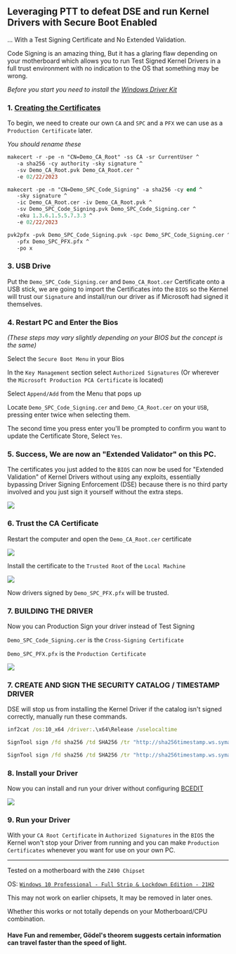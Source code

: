 ## Leveraging PTT to defeat DSE and run Kernel Drivers with Secure Boot Enabled

... With a Test Signing Certificate and No Extended Validation.

Code Signing is an amazing thing, But it has a glaring flaw depending on your motherboard which allows you to run Test Signed Kernel Drivers in a full trust environment with no indication to the OS that something may be wrong.

_Before you start you need to install the [Windows Driver Kit](https://docs.microsoft.com/en-us/windows-hardware/drivers/download-the-wdk)_

### 1. [Creating the Certificates](https://github.com/HypsyNZ/DSEDodge-Signed-Kernel-Driver/tree/main/CERT#readme)

To begin, we need to create our own `CA` and `SPC` and a `PFX` we can use as a `Production Certificate` later.

_You should rename these_

```ps
makecert -r -pe -n "CN=Demo_CA_Root" -ss CA -sr CurrentUser ^
   -a sha256 -cy authority -sky signature ^
   -sv Demo_CA_Root.pvk Demo_CA_Root.cer ^
   -e 02/22/2023

makecert -pe -n "CN=Demo_SPC_Code_Signing" -a sha256 -cy end ^
   -sky signature ^
   -ic Demo_CA_Root.cer -iv Demo_CA_Root.pvk ^
   -sv Demo_SPC_Code_Signing.pvk Demo_SPC_Code_Signing.cer ^
   -eku 1.3.6.1.5.5.7.3.3 ^
   -e 02/22/2023

pvk2pfx -pvk Demo_SPC_Code_Signing.pvk -spc Demo_SPC_Code_Signing.cer ^
   -pfx Demo_SPC_PFX.pfx ^
   -po x
```

### 3. USB Drive

Put the `Demo_SPC_Code_Signing.cer` and `Demo_CA_Root.cer` Certificate onto a USB stick, we are going to import the Certificates into the `BIOS` so the Kernel will trust our `Signature` and install/run our driver as if Microsoft had signed it themselves.

### 4. Restart PC and Enter the Bios

_(These steps may vary slightly depending on your BIOS but the concept is the same)_

Select the `Secure Boot Menu` in your Bios

In the `Key Management` section select `Authorized Signatures` (Or wherever the `Microsoft Production PCA Certificate` is located)

Select `Append/Add` from the Menu that pops up

Locate `Demo_SPC_Code_Signing.cer` and `Demo_CA_Root.cer` on your `USB`, pressing enter twice when selecting them.

The second time you press enter you'll be prompted to confirm you want to update the Certificate Store, Select `Yes`.

### 5. Success, We are now an "Extended Validator" on this PC.

The certificates you just added to the `BIOS` can now be used for "Extended Validation" of Kernel Drivers without using any exploits, essentially bypassing Driver Signing Enforcement (DSE) because there is no third party involved and you just sign it yourself without the extra steps.

![](https://i.imgur.com/ydRADjq.jpg)

### 6. Trust the CA Certificate

Restart the computer and open the `Demo_CA_Root.cer` certificate

![](https://i.imgur.com/xtpSmeb.png)

Install the certificate to the `Trusted Root` of the `Local Machine`

![](https://i.imgur.com/VMEsUtF.png)

Now drivers signed by `Demo_SPC_PFX.pfx` will be trusted.

### 7. BUILDING THE DRIVER

Now you can Production Sign your driver instead of Test Signing

`Demo_SPC_Code_Signing.cer` is the `Cross-Signing Certificate`

`Demo_SPC_PFX.pfx` is the `Production Certificate`

![](https://i.imgur.com/CSzLRM7.png)

### 7. CREATE AND SIGN THE SECURITY CATALOG / TIMESTAMP DRIVER

DSE will stop us from installing the Kernel Driver if the catalog isn't signed correctly, manually run these commands.

```cmd
inf2cat /os:10_x64 /driver:.\x64\Release /uselocaltime

SignTool sign /fd sha256 /td SHA256 /tr "http://sha256timestamp.ws.symantec.com/sha256/timestamp" /f .\CERT\Demo_SPC_PFX.pfx /p x /v .\x64\Release\KMDFDriver\kmdfdriver.cat

SignTool sign /fd sha256 /td SHA256 /tr "http://sha256timestamp.ws.symantec.com/sha256/timestamp" /f .\CERT\Demo_SPC_PFX.pfx /p x /v .\x64\Release\KMDFDriver\KMDFDriver.sys

```

### 8. Install your Driver

Now you can install and run your driver without configuring [BCEDIT](https://docs.microsoft.com/en-us/windows-hardware/drivers/install/the-testsigning-boot-configuration-option)

![](https://i.imgur.com/g26mIU7.png)

### 9. Run your Driver

With your `CA Root Certificate` in `Authorized Signatures` in the `BIOS` the Kernel won't stop your Driver from running and you can make `Production Certificates` whenever you want for use on your own PC.

------

Tested on a motherboard with the `Z490 Chipset`

OS: [`Windows 10 Professional - Full Strip & Lockdown Edition - 21H2`](https://github.com/HypsyNZ/ISOKIT/tree/master/21H2)

This may not work on earlier chipsets, It may be removed in later ones.

Whether this works or not totally depends on your Motherboard/CPU combination.

#### Have Fun and remember, Gödel's theorem suggests certain information can travel faster than the speed of light.
